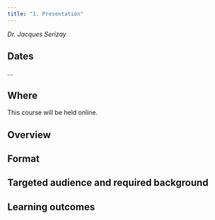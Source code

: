```yaml
---
title: "1. Presentation"
---
```


_Dr. Jacques Serizay_  

## Dates
...

## Where

This course will be held online.

## Overview


## Format


## Targeted audience and required background


## Learning outcomes

